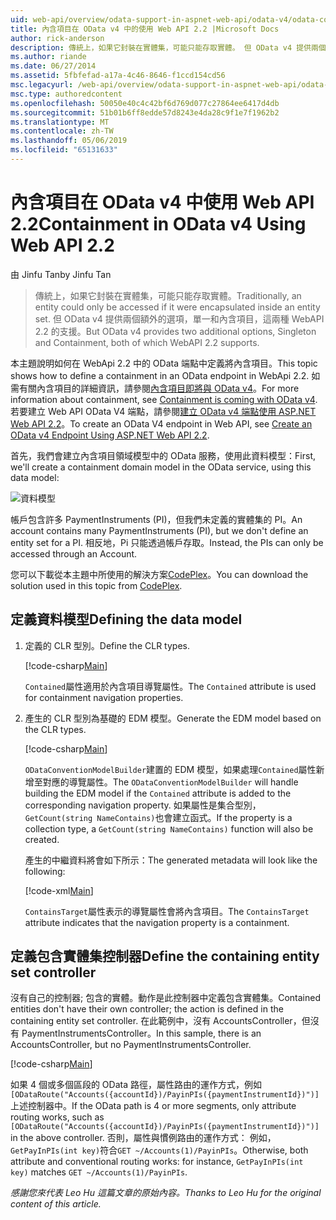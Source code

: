 ```yaml
---
uid: web-api/overview/odata-support-in-aspnet-web-api/odata-v4/odata-containment-in-web-api-22
title: 內含項目在 OData v4 中的使用 Web API 2.2 |Microsoft Docs
author: rick-anderson
description: 傳統上，如果它封裝在實體集，可能只能存取實體。 但 OData v4 提供兩個額外的選項，單一和 Con...
ms.author: riande
ms.date: 06/27/2014
ms.assetid: 5fbfefad-a17a-4c46-8646-f1ccd154cd56
msc.legacyurl: /web-api/overview/odata-support-in-aspnet-web-api/odata-v4/odata-containment-in-web-api-22
msc.type: authoredcontent
ms.openlocfilehash: 50050e40c4c42bf6d769d077c27864ee6417d4db
ms.sourcegitcommit: 51b01b6ff8edde57d8243e4da28c9f1e7f1962b2
ms.translationtype: MT
ms.contentlocale: zh-TW
ms.lasthandoff: 05/06/2019
ms.locfileid: "65131633"
---
```

# <a name="containment-in-odata-v4-using-web-api-22"></a><span data-ttu-id="a159e-104">內含項目在 OData v4 中使用 Web API 2.2</span><span class="sxs-lookup"><span data-stu-id="a159e-104">Containment in OData v4 Using Web API 2.2</span></span>

<span data-ttu-id="a159e-105">由 Jinfu Tan</span><span class="sxs-lookup"><span data-stu-id="a159e-105">by Jinfu Tan</span></span>

> <span data-ttu-id="a159e-106">傳統上，如果它封裝在實體集，可能只能存取實體。</span><span class="sxs-lookup"><span data-stu-id="a159e-106">Traditionally, an entity could only be accessed if it were encapsulated inside an entity set.</span></span> <span data-ttu-id="a159e-107">但 OData v4 提供兩個額外的選項，單一和內含項目，這兩種 WebAPI 2.2 的支援。</span><span class="sxs-lookup"><span data-stu-id="a159e-107">But OData v4 provides two additional options, Singleton and Containment, both of which WebAPI 2.2 supports.</span></span>

<span data-ttu-id="a159e-108">本主題說明如何在 WebApi 2.2 中的 OData 端點中定義將內含項目。</span><span class="sxs-lookup"><span data-stu-id="a159e-108">This topic shows how to define a containment in an OData endpoint in WebApi 2.2.</span></span> <span data-ttu-id="a159e-109">如需有關內含項目的詳細資訊，請參閱[內含項目即將與 OData v4](https://blogs.msdn.com/b/odatateam/archive/2014/03/13/containment-is-coming-with-odata-v4.aspx)。</span><span class="sxs-lookup"><span data-stu-id="a159e-109">For more information about containment, see [Containment is coming with OData v4](https://blogs.msdn.com/b/odatateam/archive/2014/03/13/containment-is-coming-with-odata-v4.aspx).</span></span> <span data-ttu-id="a159e-110">若要建立 Web API OData V4 端點，請參閱[建立 OData v4 端點使用 ASP.NET Web API 2.2](create-an-odata-v4-endpoint.md)。</span><span class="sxs-lookup"><span data-stu-id="a159e-110">To create an OData V4 endpoint in Web API, see [Create an OData v4 Endpoint Using ASP.NET Web API 2.2](create-an-odata-v4-endpoint.md).</span></span>

<span data-ttu-id="a159e-111">首先，我們會建立內含項目領域模型中的 OData 服務，使用此資料模型：</span><span class="sxs-lookup"><span data-stu-id="a159e-111">First, we'll create a containment domain model in the OData service, using this data model:</span></span>

![資料模型](odata-containment-in-web-api-22/_static/image1.png)

<span data-ttu-id="a159e-113">帳戶包含許多 PaymentInstruments (PI)，但我們未定義的實體集的 PI。</span><span class="sxs-lookup"><span data-stu-id="a159e-113">An account contains many PaymentInstruments (PI), but we don't define an entity set for a PI.</span></span> <span data-ttu-id="a159e-114">相反地，Pi 只能透過帳戶存取。</span><span class="sxs-lookup"><span data-stu-id="a159e-114">Instead, the PIs can only be accessed through an Account.</span></span>

<span data-ttu-id="a159e-115">您可以下載從本主題中所使用的解決方案[CodePlex](https://aspnet.codeplex.com/SourceControl/latest#Samples/WebApi/OData/v4/ODataContainmentSample/)。</span><span class="sxs-lookup"><span data-stu-id="a159e-115">You can download the solution used in this topic from [CodePlex](https://aspnet.codeplex.com/SourceControl/latest#Samples/WebApi/OData/v4/ODataContainmentSample/).</span></span>

## <a name="defining-the-data-model"></a><span data-ttu-id="a159e-116">定義資料模型</span><span class="sxs-lookup"><span data-stu-id="a159e-116">Defining the data model</span></span>

1. <span data-ttu-id="a159e-117">定義的 CLR 型別。</span><span class="sxs-lookup"><span data-stu-id="a159e-117">Define the CLR types.</span></span>

    [!code-csharp[Main](odata-containment-in-web-api-22/samples/sample1.cs)]

    <span data-ttu-id="a159e-118">`Contained`屬性適用於內含項目導覽屬性。</span><span class="sxs-lookup"><span data-stu-id="a159e-118">The `Contained` attribute is used for containment navigation properties.</span></span>
2. <span data-ttu-id="a159e-119">產生的 CLR 型別為基礎的 EDM 模型。</span><span class="sxs-lookup"><span data-stu-id="a159e-119">Generate the EDM model based on the CLR types.</span></span>

    [!code-csharp[Main](odata-containment-in-web-api-22/samples/sample2.cs)]

    <span data-ttu-id="a159e-120">`ODataConventionModelBuilder`建置的 EDM 模型，如果處理`Contained`屬性新增至對應的導覽屬性。</span><span class="sxs-lookup"><span data-stu-id="a159e-120">The `ODataConventionModelBuilder` will handle building the EDM model if the `Contained` attribute is added to the corresponding navigation property.</span></span> <span data-ttu-id="a159e-121">如果屬性是集合型別，`GetCount(string NameContains)`也會建立函式。</span><span class="sxs-lookup"><span data-stu-id="a159e-121">If the property is a collection type, a `GetCount(string NameContains)` function will also be created.</span></span>

    <span data-ttu-id="a159e-122">產生的中繼資料將會如下所示：</span><span class="sxs-lookup"><span data-stu-id="a159e-122">The generated metadata will look like the following:</span></span>

    [!code-xml[Main](odata-containment-in-web-api-22/samples/sample3.xml?highlight=10)]

    <span data-ttu-id="a159e-123">`ContainsTarget`屬性表示的導覽屬性會將內含項目。</span><span class="sxs-lookup"><span data-stu-id="a159e-123">The `ContainsTarget` attribute indicates that the navigation property is a containment.</span></span>

## <a name="define-the-containing-entity-set-controller"></a><span data-ttu-id="a159e-124">定義包含實體集控制器</span><span class="sxs-lookup"><span data-stu-id="a159e-124">Define the containing entity set controller</span></span>

<span data-ttu-id="a159e-125">沒有自己的控制器; 包含的實體。動作是此控制器中定義包含實體集。</span><span class="sxs-lookup"><span data-stu-id="a159e-125">Contained entities don't have their own controller; the action is defined in the containing entity set controller.</span></span> <span data-ttu-id="a159e-126">在此範例中，沒有 AccountsController，但沒有 PaymentInstrumentsController。</span><span class="sxs-lookup"><span data-stu-id="a159e-126">In this sample, there is an AccountsController, but no PaymentInstrumentsController.</span></span>

[!code-csharp[Main](odata-containment-in-web-api-22/samples/sample4.cs)]

<span data-ttu-id="a159e-127">如果 4 個或多個區段的 OData 路徑，屬性路由的運作方式，例如`[ODataRoute("Accounts({accountId})/PayinPIs({paymentInstrumentId})")]`上述控制器中。</span><span class="sxs-lookup"><span data-stu-id="a159e-127">If the OData path is 4 or more segments, only attribute routing works, such as `[ODataRoute("Accounts({accountId})/PayinPIs({paymentInstrumentId})")]` in the above controller.</span></span> <span data-ttu-id="a159e-128">否則，屬性與慣例路由的運作方式： 例如，`GetPayInPIs(int key)`符合`GET ~/Accounts(1)/PayinPIs`。</span><span class="sxs-lookup"><span data-stu-id="a159e-128">Otherwise, both attribute and conventional routing works: for instance, `GetPayInPIs(int key)` matches `GET ~/Accounts(1)/PayinPIs`.</span></span>

<span data-ttu-id="a159e-129">*感謝您來代表 Leo Hu 這篇文章的原始內容。*</span><span class="sxs-lookup"><span data-stu-id="a159e-129">*Thanks to Leo Hu for the original content of this article.*</span></span>
